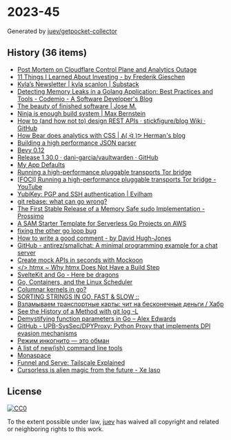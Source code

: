 # 2023-45

Generated by [juev/getpocket-collector](https://github.com/juev/getpocket-collector)

## History (36 items)

- [Post Mortem on Cloudflare Control Plane and Analytics Outage](https://blog.cloudflare.com/post-mortem-on-cloudflare-control-plane-and-analytics-outage/)
- [11 Things I Learned About Investing - by Frederik Gieschen](https://alchemy.substack.com/p/11-things-i-learned-about-investing)
- [Kyla’s Newsletter | kyla scanlon | Substack](https://kyla.substack.com)
- [Detecting Memory Leaks in a Golang Application: Best Practices and Tools - Codemio - A Software Developer's Blog](https://www.codemio.com/2023/05/detecting-memory-leaks-in-golang.html)
- [The beauty of finished software | Jose M.](https://josem.co/the-beauty-of-finished-software/)
- [Ninja is enough build system | Max Bernstein](https://bernsteinbear.com/blog/ninja-is-enough/)
- [How to (and how not to) design REST APIs · stickfigure/blog Wiki · GitHub](https://github.com/stickfigure/blog/wiki/How-to-%28and-how-not-to%29-design-REST-APIs)
- [How Bear does analytics with CSS | ᕕ( ᐛ )ᕗ Herman's blog](https://herman.bearblog.dev/how-bear-does-analytics-with-css/)
- [Building a high performance JSON parser](https://dave.cheney.net/paste/gophercon-sg-2023.html)
- [Bevy 0.12](https://bevyengine.org/news/bevy-0-12/)
- [Release 1.30.0 · dani-garcia/vaultwarden · GitHub](https://github.com/dani-garcia/vaultwarden/releases/tag/1.30.0)
- [My App Defaults](https://arne.me/articles/app-defaults)
- [Running a high-performance pluggable transports Tor bridge](https://bamsoftware.com/papers/pt-bridge-hiperf/)
- [[FOCI] Running a high-performance pluggable transports Tor bridge - YouTube](https://www.youtube.com/watch?v=UkUQsAJB-bg)
- [YubiKey: PGP and SSH authentication | Evilham](https://evilham.com/en/blog/2023-yubikey-PGP-SSH-auth)
- [git rebase: what can go wrong?](https://jvns.ca/blog/2023/11/06/rebasing-what-can-go-wrong-/)
- [The First Stable Release of a Memory Safe sudo Implementation - Prossimo](https://www.memorysafety.org/blog/sudo-first-stable-release/)
- [A SAM Starter Template for Serverless Go Projects on AWS](https://www.micahwalter.com/a-sam-starter-template-for-serverless-go-projects/)
- [fixing the other go loop bug](https://flak.tedunangst.com/post/fixing-the-other-go-loop-bug)
- [How to write a good comment - by David Hugh-Jones](https://wyclif.substack.com/p/how-to-write-a-good-comment)
- [GitHub - antirez/smallchat: A minimal programming example for a chat server](https://github.com/antirez/smallchat)
- [Create mock APIs in seconds with Mockoon](https://mockoon.com)
- [</> htmx ~ Why htmx Does Not Have a Build Step](https://htmx.org/essays/no-build-step/)
- [SvelteKit and Go - Here be dragons](https://chris.kietzell.de/posts/sveltekit-and-go/)
- [Go, Containers, and the Linux Scheduler](https://www.riverphillips.dev/blog/go-cfs)
- [Columnar kernels in go?](https://www.scattered-thoughts.net/writing/columnar-kernels-in-go)
- [SORTING STRINGS IN GO, FAST & SLOW ::](https://aead.dev/news/sort-strings/)
- [Взламываем транспортные карты: чит на бесконечные деньги / Хабр](https://habr.com/ru/companies/bastion/articles/772222/)
- [See the History of a Method with git log -L](https://calebhearth.com/git-method-history)
- [Demystifying function parameters in Go – Alex Edwards](https://www.alexedwards.net/blog/demystifying-function-parameters-in-go)
- [GitHub - UPB-SysSec/DPYProxy: Python Proxy that implements DPI evasion mechanisms](https://github.com/UPB-SysSec/DPYProxy)
- [Режим инкогнито — это обман](https://adguard.info/ru/blog/incognito-mode-fake-protection-chrome.html)
- [A list of new(ish) command line tools](https://jvns.ca/blog/2022/04/12/a-list-of-new-ish--command-line-tools/)
- [Monaspace](https://monaspace.githubnext.com)
- [Funnel and Serve: Tailscale Explained](https://tailscale.dev/blog/funnel-serve-demo)
- [Cursorless is alien magic from the future - Xe Iaso](https://xeiaso.net/notes/cursorless-alien-magic/)

## License

[![CC0](https://mirrors.creativecommons.org/presskit/buttons/88x31/svg/cc-zero.svg)](https://creativecommons.org/publicdomain/zero/1.0/)

To the extent possible under law, [juev](https://github.com/juev) has waived all copyright and related or neighboring rights to this work.
